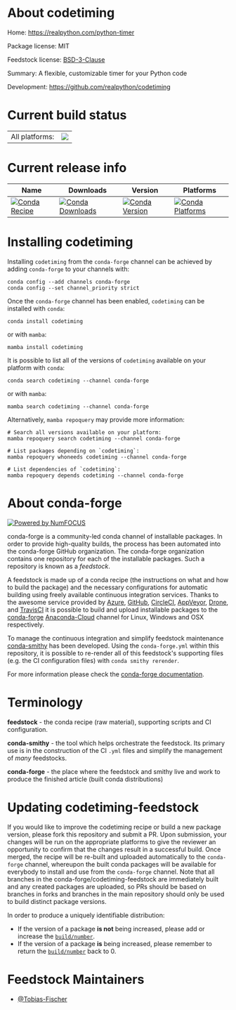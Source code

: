 About codetiming
================

Home: https://realpython.com/python-timer

Package license: MIT

Feedstock license: [BSD-3-Clause](https://github.com/conda-forge/codetiming-feedstock/blob/main/LICENSE.txt)

Summary: A flexible, customizable timer for your Python code

Development: https://github.com/realpython/codetiming

Current build status
====================


<table><tr><td>All platforms:</td>
    <td>
      <a href="https://dev.azure.com/conda-forge/feedstock-builds/_build/latest?definitionId=15621&branchName=main">
        <img src="https://dev.azure.com/conda-forge/feedstock-builds/_apis/build/status/codetiming-feedstock?branchName=main">
      </a>
    </td>
  </tr>
</table>

Current release info
====================

| Name | Downloads | Version | Platforms |
| --- | --- | --- | --- |
| [![Conda Recipe](https://img.shields.io/badge/recipe-codetiming-green.svg)](https://anaconda.org/conda-forge/codetiming) | [![Conda Downloads](https://img.shields.io/conda/dn/conda-forge/codetiming.svg)](https://anaconda.org/conda-forge/codetiming) | [![Conda Version](https://img.shields.io/conda/vn/conda-forge/codetiming.svg)](https://anaconda.org/conda-forge/codetiming) | [![Conda Platforms](https://img.shields.io/conda/pn/conda-forge/codetiming.svg)](https://anaconda.org/conda-forge/codetiming) |

Installing codetiming
=====================

Installing `codetiming` from the `conda-forge` channel can be achieved by adding `conda-forge` to your channels with:

```
conda config --add channels conda-forge
conda config --set channel_priority strict
```

Once the `conda-forge` channel has been enabled, `codetiming` can be installed with `conda`:

```
conda install codetiming
```

or with `mamba`:

```
mamba install codetiming
```

It is possible to list all of the versions of `codetiming` available on your platform with `conda`:

```
conda search codetiming --channel conda-forge
```

or with `mamba`:

```
mamba search codetiming --channel conda-forge
```

Alternatively, `mamba repoquery` may provide more information:

```
# Search all versions available on your platform:
mamba repoquery search codetiming --channel conda-forge

# List packages depending on `codetiming`:
mamba repoquery whoneeds codetiming --channel conda-forge

# List dependencies of `codetiming`:
mamba repoquery depends codetiming --channel conda-forge
```


About conda-forge
=================

[![Powered by
NumFOCUS](https://img.shields.io/badge/powered%20by-NumFOCUS-orange.svg?style=flat&colorA=E1523D&colorB=007D8A)](https://numfocus.org)

conda-forge is a community-led conda channel of installable packages.
In order to provide high-quality builds, the process has been automated into the
conda-forge GitHub organization. The conda-forge organization contains one repository
for each of the installable packages. Such a repository is known as a *feedstock*.

A feedstock is made up of a conda recipe (the instructions on what and how to build
the package) and the necessary configurations for automatic building using freely
available continuous integration services. Thanks to the awesome service provided by
[Azure](https://azure.microsoft.com/en-us/services/devops/), [GitHub](https://github.com/),
[CircleCI](https://circleci.com/), [AppVeyor](https://www.appveyor.com/),
[Drone](https://cloud.drone.io/welcome), and [TravisCI](https://travis-ci.com/)
it is possible to build and upload installable packages to the
[conda-forge](https://anaconda.org/conda-forge) [Anaconda-Cloud](https://anaconda.org/)
channel for Linux, Windows and OSX respectively.

To manage the continuous integration and simplify feedstock maintenance
[conda-smithy](https://github.com/conda-forge/conda-smithy) has been developed.
Using the ``conda-forge.yml`` within this repository, it is possible to re-render all of
this feedstock's supporting files (e.g. the CI configuration files) with ``conda smithy rerender``.

For more information please check the [conda-forge documentation](https://conda-forge.org/docs/).

Terminology
===========

**feedstock** - the conda recipe (raw material), supporting scripts and CI configuration.

**conda-smithy** - the tool which helps orchestrate the feedstock.
                   Its primary use is in the construction of the CI ``.yml`` files
                   and simplify the management of *many* feedstocks.

**conda-forge** - the place where the feedstock and smithy live and work to
                  produce the finished article (built conda distributions)


Updating codetiming-feedstock
=============================

If you would like to improve the codetiming recipe or build a new
package version, please fork this repository and submit a PR. Upon submission,
your changes will be run on the appropriate platforms to give the reviewer an
opportunity to confirm that the changes result in a successful build. Once
merged, the recipe will be re-built and uploaded automatically to the
`conda-forge` channel, whereupon the built conda packages will be available for
everybody to install and use from the `conda-forge` channel.
Note that all branches in the conda-forge/codetiming-feedstock are
immediately built and any created packages are uploaded, so PRs should be based
on branches in forks and branches in the main repository should only be used to
build distinct package versions.

In order to produce a uniquely identifiable distribution:
 * If the version of a package **is not** being increased, please add or increase
   the [``build/number``](https://docs.conda.io/projects/conda-build/en/latest/resources/define-metadata.html#build-number-and-string).
 * If the version of a package **is** being increased, please remember to return
   the [``build/number``](https://docs.conda.io/projects/conda-build/en/latest/resources/define-metadata.html#build-number-and-string)
   back to 0.

Feedstock Maintainers
=====================

* [@Tobias-Fischer](https://github.com/Tobias-Fischer/)

